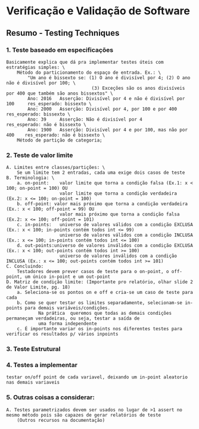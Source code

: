 # Verificação e Validação de Software
## Resumo - Testing Techniques
### 1.  Teste baseado em especificações
    Basicamente explica que dá pra implementar testes úteis com estratégias simples: \
        Método do particionamento do espaço de entrada. Ex.: \
            "Um ano é bissexto se: (1) O ano é divisível por 4; (2) O ano não é divisível por 100; \
                                    (3) Exceções são os anos divisíveis por 400 que também são anos bissextos" \
            Ano: 2016	Asserção: Divisível por 4 e não é divisível por 100		res_esperado: bissexto \
            Ano: 2000	Asserção: Divisível por 4, por 100 e por 400			res_esperado: bissexto \
            Ano: 39		Asserção: Não é divisível por 4							res_esperado: não é bissexto \
            Ano: 1900	Asserção: Divisível por 4 e por 100, mas não por 400	res_esperado: não é bissexto \
        Método de partição de categoria;
### 2. Teste de valor limite
    A. Limites entre classes/partições: \
        Se um limite tem 2 entradas, cada uma exige dois casos de teste
    B. Terminologia: \
        a. on-point:	valor limite que torna a condição falsa (Ex.1: x < 100; on-point = 100) OU
                        valor limite que torna a condição verdadeira (Ex.2: x <= 100; on-point = 100)  
        b. off-point: valor mais próximo que torna a condição verdadeira (Ex.: x < 100; off-point = 99) OU
                        valor mais próximo que torna a condição falsa (Ex.2: x <= 100; off-point = 101)
        c. in-points:	universo de valores válidos com a condição EXCLUSA (Ex.: x < 100; in-points contém todos int <= 99)
                        universo de valores válidos com a condição INCLUSA (Ex.: x <= 100; in-points contém todos int <= 100)
        d. out-points:universo de valores inválidos com a condição EXCLUSA (Ex.: x < 100; out-points contém todos int >= 100)
                        universo de valores inválidos com a condição INCLUSA (Ex.: x <= 100; out-points contém todos int >= 101)
    C. Concluindo:
        Testadores devem prever casos de teste para o on-point, o off-point, um único in-point e um out-point
    D. Matriz de condição limite: (Importante pro relatório, olhar slide 2 de Valor Limite, pg. 18)
        a. Seleciona-se os pontos on e off e cria-se um caso de teste para cada
        b. Como se quer testar os limites separadamente, selecionam-se in-points para demais variáveis/condições.
                Na prática	queremos que todas as demais condições permaneçam verdadeiras, ou seja, testar a saída de 
                uma forma independente
        c. É importante variar os in-points nos diferentes testes para verificar os resultados p/ vários inpoints
### 3. Teste Estrutural
        
### 4. Testes a implementar
    
    testar on/off point de cada variavel, deixando um in-point aleatorio nas demais variaveis
### 5. Outras coisas a considerar:
    A. Testes parametrizados devem ser usados no lugar de >1 assert no mesmo método pois são capazes de gerar relatórios de teste
        (Outros recursos na documentação)
    